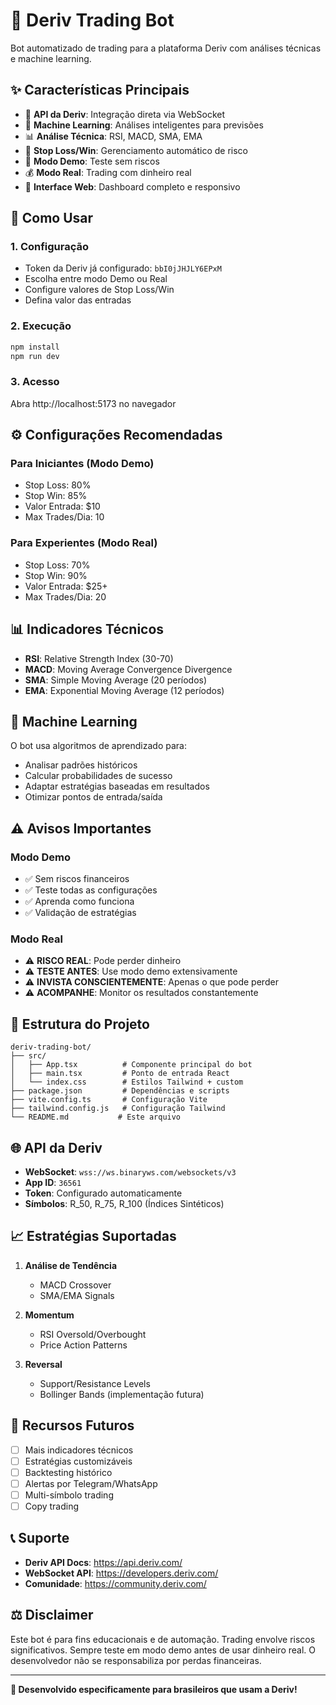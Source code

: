 # 🤖 Deriv Trading Bot

Bot automatizado de trading para a plataforma Deriv com análises técnicas e machine learning.

## ✨ Características Principais

- 🔗 **API da Deriv**: Integração direta via WebSocket
- 🧠 **Machine Learning**: Análises inteligentes para previsões
- 📊 **Análise Técnica**: RSI, MACD, SMA, EMA
- 🎯 **Stop Loss/Win**: Gerenciamento automático de risco
- 🧪 **Modo Demo**: Teste sem riscos
- 💰 **Modo Real**: Trading com dinheiro real
- 📱 **Interface Web**: Dashboard completo e responsivo

## 🚀 Como Usar

### 1. Configuração
- Token da Deriv já configurado: `bbI0jJHJLY6EPxM`
- Escolha entre modo Demo ou Real
- Configure valores de Stop Loss/Win
- Defina valor das entradas

### 2. Execução
```bash
npm install
npm run dev
```

### 3. Acesso
Abra http://localhost:5173 no navegador

## ⚙️ Configurações Recomendadas

### Para Iniciantes (Modo Demo)
- Stop Loss: 80%
- Stop Win: 85%
- Valor Entrada: $10
- Max Trades/Dia: 10

### Para Experientes (Modo Real)
- Stop Loss: 70%
- Stop Win: 90%
- Valor Entrada: $25+
- Max Trades/Dia: 20

## 📊 Indicadores Técnicos

- **RSI**: Relative Strength Index (30-70)
- **MACD**: Moving Average Convergence Divergence
- **SMA**: Simple Moving Average (20 períodos)
- **EMA**: Exponential Moving Average (12 períodos)

## 🧠 Machine Learning

O bot usa algoritmos de aprendizado para:
- Analisar padrões históricos
- Calcular probabilidades de sucesso
- Adaptar estratégias baseadas em resultados
- Otimizar pontos de entrada/saída

## ⚠️ Avisos Importantes

### Modo Demo
- ✅ Sem riscos financeiros
- ✅ Teste todas as configurações
- ✅ Aprenda como funciona
- ✅ Validação de estratégias

### Modo Real
- ⚠️ **RISCO REAL**: Pode perder dinheiro
- ⚠️ **TESTE ANTES**: Use modo demo extensivamente
- ⚠️ **INVISTA CONSCIENTEMENTE**: Apenas o que pode perder
- ⚠️ **ACOMPANHE**: Monitor os resultados constantemente

## 🔧 Estrutura do Projeto

```
deriv-trading-bot/
├── src/
│   ├── App.tsx          # Componente principal do bot
│   ├── main.tsx         # Ponto de entrada React
│   └── index.css        # Estilos Tailwind + custom
├── package.json         # Dependências e scripts
├── vite.config.ts       # Configuração Vite
├── tailwind.config.js   # Configuração Tailwind
└── README.md           # Este arquivo
```

## 🌐 API da Deriv

- **WebSocket**: `wss://ws.binaryws.com/websockets/v3`
- **App ID**: `36561`
- **Token**: Configurado automaticamente
- **Símbolos**: R_50, R_75, R_100 (Índices Sintéticos)

## 📈 Estratégias Suportadas

1. **Análise de Tendência**
   - MACD Crossover
   - SMA/EMA Signals

2. **Momentum**
   - RSI Oversold/Overbought
   - Price Action Patterns

3. **Reversal**
   - Support/Resistance Levels
   - Bollinger Bands (implementação futura)

## 🔮 Recursos Futuros

- [ ] Mais indicadores técnicos
- [ ] Estratégias customizáveis
- [ ] Backtesting histórico
- [ ] Alertas por Telegram/WhatsApp
- [ ] Multi-símbolo trading
- [ ] Copy trading

## 📞 Suporte

- **Deriv API Docs**: https://api.deriv.com/
- **WebSocket API**: https://developers.deriv.com/
- **Comunidade**: https://community.deriv.com/

## ⚖️ Disclaimer

Este bot é para fins educacionais e de automação. Trading envolve riscos significativos. 
Sempre teste em modo demo antes de usar dinheiro real. O desenvolvedor não se responsabiliza por perdas financeiras.

---

**🎯 Desenvolvido especificamente para brasileiros que usam a Deriv!**
